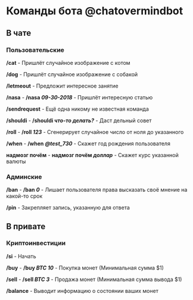 # Команды бота @chatovermindbot

## В чате

### Пользовательские

**/cat** - Пришлёт случайное изображение с котом

**/dog** - Пришлёт случайное изображение с собакой

**/letmeout** - Предложит интересное занятие

**/nasa** - **/nasa _09-30-2018_** - Пришлёт интересную статью

**/sendrequest** - Ещё одна никому не известная команда

**/shouldi** - **/shouldi _что-то делать?_** - Даст дельный совет

**/roll** - **/roll _123_** - Сгенерирует случайное число от ноля до указанного

**/when** - **/when _@test_730_** - Скажет год рождения пользователя

**надмозг почём** - **надмозг почём _доллар_** - Скажет курс указанной валюты

### Админские

**/ban** - **/ban _0_** - Лишает пользователя права высказать своё мнение на какой-то срок

**/pin** - Закрепляет запись, указанную для ответа

## В привате

### Криптоинвестиции

**/si** - Начать

**/buy** - **/buy _BTC_ _10_** - Покупка монет (Минимальная сумма $1)

**/sell** - **/sell _BTC_ _3_** - Продажа монет (Минимальная сумма вывода $1)

**/balance** - Выводит информацию о состоянии ваших монет
